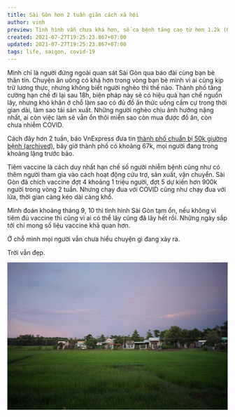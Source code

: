 ```yaml
---
title: Sài Gòn hơn 2 tuần giãn cách xã hội
author: vinh
preview: Tình hình vẫn chưa khá hơn, số ca bệnh tăng cao từ hơn 1.2k (09/07) lên 5.9k (26/07) mỗi ngày, tổng số ca bệnh ở thành phố khoảng 67k, bệnh nhân nhẹ được phép theo dõi tại nhà. Vaccine vẫn đang được tiêm nhưng không có số liệu thống kê cụ thể.
created: 2021-07-27T19:25:23.867+07:00
updated: 2021-07-27T19:25:23.867+07:00
tags: life, saigon, covid-19
---
```


Mình chỉ là người đứng ngoài quan sát Sài Gòn qua báo đài cùng bạn bè thân tín.
Chuyện ăn uống có khá hơn trong vòng bạn bè mình vì ai cũng kịp trữ lương thực,
nhưng không biết người nghèo thì thế nào. Thành phố tăng cường hạn chế đi lại
sau 18h, biện pháp này sẽ có hiệu quả hạn chế nguồn lây, nhưng khó khăn ở chỗ
làm sao có đủ đồ ăn thức uống cầm cự trong thời gian dài, làm sao tái sản xuất.
Những người nghèo chịu ảnh hưởng nặng nhất, ai còn việc làm sẽ vẫn ổn thôi miễn
sao còn mua được đồ ăn, còn chưa nhiễm COVID.

Cách đây hơn 2 tuần, báo VnExpress đưa tin
[thành phố chuẩn bị 50k giường bệnh (archived)](https://web.archive.org/web/20210710160945/https://vnexpress.net/tp-hcm-chuan-bi-50-000-giuong-dieu-tri-covid-19-4307530.html),
bây giờ thành phố có khoảng 67k, mọi người đang trong khoảng lặng trước bão.

Tiêm vaccine là cách duy nhất hạn chế số người nhiễm bệnh cũng như có thêm người
tham gia vào cách hoạt động cứu trợ, sản xuất, vận chuyển. Sài Gòn đã chích
vaccine đợt 4 khoảng 1 triệu người, đợt 5 dự kiến hơn 900k người trong vòng 2
tuần. Nhưng chạy đua với COVID cũng như chạy đua với lửa, thời gian càng kéo dài
càng khổ.

Mình đoán khoảng tháng 9, 10 thì tình hình Sài Gòn tạm ổn, nếu không vì tiêm đủ
vaccine thì cũng vì ai có thể lây cũng đã lây hết rồi. Những ngày sắp tới chỉ
mong số liệu vaccine khả quan hơn.

Ở chỗ mình mọi người vẫn chưa hiểu chuyện gì đang xảy ra.

Trời vẫn đẹp.

[![A small field near Saigon](image/field_out_of_sg_small.jpg 'A small field near Saigon')](saigon-2-weeks-after-social-distancing/image/field_out_of_sg.jpg)
